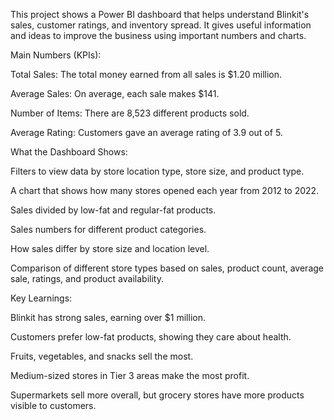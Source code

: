 This project shows a Power BI dashboard that helps understand Blinkit's sales, customer ratings, and inventory spread. It gives useful information and ideas to improve the business using important numbers and charts.

Main Numbers (KPIs):

Total Sales: The total money earned from all sales is $1.20 million.

Average Sales: On average, each sale makes $141.

Number of Items: There are 8,523 different products sold.

Average Rating: Customers gave an average rating of 3.9 out of 5.

What the Dashboard Shows:

Filters to view data by store location type, store size, and product type.

A chart that shows how many stores opened each year from 2012 to 2022.

Sales divided by low-fat and regular-fat products.

Sales numbers for different product categories.

How sales differ by store size and location level.

Comparison of different store types based on sales, product count, average sale, ratings, and product availability.

Key Learnings:

Blinkit has strong sales, earning over $1 million.

Customers prefer low-fat products, showing they care about health.

Fruits, vegetables, and snacks sell the most.

Medium-sized stores in Tier 3 areas make the most profit.

Supermarkets sell more overall, but grocery stores have more products visible to customers.
